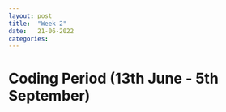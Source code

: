 ```yaml
---
layout: post
title:  "Week 2"
date:   21-06-2022
categories:
---
```


# Coding Period (13th June - 5th September)

